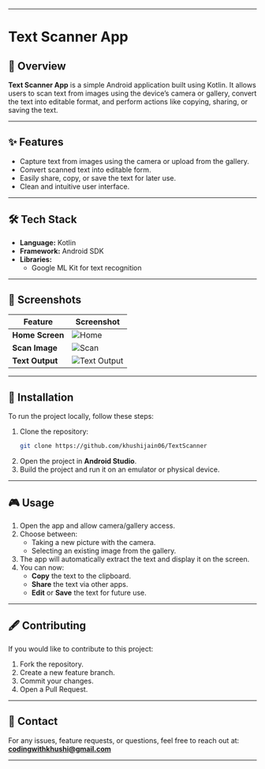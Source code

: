 
---

# **Text Scanner App**

## 📜 Overview
**Text Scanner App** is a simple Android application built using Kotlin. It allows users to scan text from images using the device’s camera or gallery, convert the text into editable format, and perform actions like copying, sharing, or saving the text.

---

## ✨ Features
- Capture text from images using the camera or upload from the gallery.
- Convert scanned text into editable form.
- Easily share, copy, or save the text for later use.
- Clean and intuitive user interface.

---

## 🛠 Tech Stack
- **Language:** Kotlin
- **Framework:** Android SDK
- **Libraries:**
  - Google ML Kit for text recognition

---

## 📸 Screenshots
| Feature          | Screenshot |
|------------------|------------|
| **Home Screen**   | ![Home](path/to/home_screenshot.png) |
| **Scan Image**    | ![Scan](path/to/scan_screenshot.png) |
| **Text Output**   | ![Text Output](path/to/output_screenshot.png) |

---

## 🚀 Installation
To run the project locally, follow these steps:

1. Clone the repository:
   ```bash
   git clone https://github.com/khushijain06/TextScanner
   ```
2. Open the project in **Android Studio**.
3. Build the project and run it on an emulator or physical device.

---

## 🎮 Usage

1. Open the app and allow camera/gallery access.
2. Choose between:
   - Taking a new picture with the camera.
   - Selecting an existing image from the gallery.
3. The app will automatically extract the text and display it on the screen.
4. You can now:
   - **Copy** the text to the clipboard.
   - **Share** the text via other apps.
   - **Edit** or **Save** the text for future use.

---

## 🖋 Contributing

If you would like to contribute to this project:
1. Fork the repository.
2. Create a new feature branch.
3. Commit your changes.
4. Open a Pull Request.

---

## 📧 Contact

For any issues, feature requests, or questions, feel free to reach out at:  
**codingwithkhushi@gmail.com**

---
